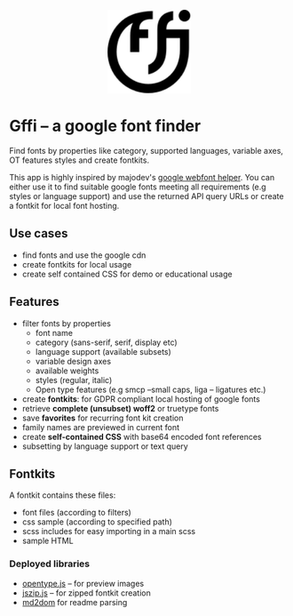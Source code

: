 ﻿

<p align="center">
<img width="150" height="150" src="https://github.com/herrstrietzel/google-font-finder/blob/main/img/logo/gffi-logo.svg">
</p> 

# Gffi – a google font finder


Find fonts by properties like category, supported languages, variable axes, OT features styles and create fontkits.  

This app is highly inspired by majodev's [google webfont helper](https://gwfh.mranftl.com/fonts). You can either use it to find suitable google fonts meeting all requirements (e.g styles or language support) and use the returned API query URLs or create a fontkit for local font hosting.

## Use cases
- find fonts and use the google cdn
- create fontkits for local usage
- create self contained CSS for demo or educational usage


## Features
- filter fonts by properties
  - font name  
  - category (sans-serif, serif, display etc)
  - language support (available subsets)
  - variable design axes
  - available weights
  - styles (regular, italic)
  - Open type features (e.g smcp –small caps, liga – ligatures etc.)
- create **fontkits**: for GDPR compliant local hosting of google fonts
- retrieve **complete (unsubset) woff2** or truetype fonts
- save **favorites** for recurring font kit creation
- family names are previewed in current font
- create **self-contained CSS** with base64 encoded font references
- subsetting by language support or text query


## Fontkits
A fontkit contains these files:
- font files (according to filters)
- css sample (according to specified path)
- scss includes for easy importing in a main scss
- sample HTML


### Deployed libraries
- [opentype.js](https://github.com/opentypejs/opentype.js) – for preview images
- [jszip.js](https://github.com/Stuk/jszip) – for zipped fontkit creation
- [md2dom](https://github.com/yne/md2dom) for readme parsing